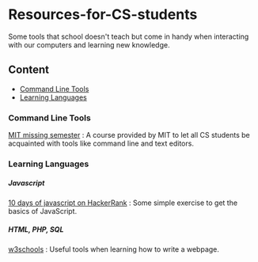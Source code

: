 # Resources-for-CS-students
Some tools that school doesn't teach but come in handy when interacting with our computers and learning new knowledge.

## Content

<ul>
  <li><a href="#Command Line Tools">Command Line Tools</a></li>
  
  <li><a href="#Learning Languages">Learning Languages</a></li>

</ul>

### Command Line Tools
[MIT missing semester](https://missing.csail.mit.edu) : A course provided by MIT to let all CS students be acquainted with tools like command line and text editors.

### Learning Languages
##### Javascript

[10 days of javascript on HackerRank](https://www.hackerrank.com/domains/tutorials/10-days-of-javascript) : Some simple exercise to get the basics of JavaScript.

##### HTML, PHP, SQL

[w3schools](https://www.w3schools.com) : Useful tools when learning how to write a webpage.
